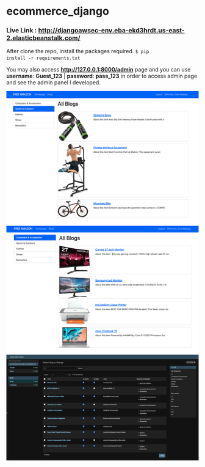 # ecommerce_django

### Live Link : http://djangoawsec-env.eba-ekd3hrdt.us-east-2.elasticbeanstalk.com/

After clone the repo, install the packages required.
<code>$ pip install -r requirements.txt
</code>

You may also access **http://127.0.0.1:8000/admin** page and you can use **username**: **Guest_123** | **password**: **pass_123** in order to access admin page and see the admin panel I developed.


<img src="img/hp1.png" width="800">
<img src="img/hp2.png" width="800">
<img src="img/admin.png" width="1000">
